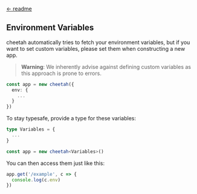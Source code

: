 [← readme](https://github.com/azurystudio/cheetah#readme)

## Environment Variables

cheetah automatically tries to fetch your environment variables, but if you want to set custom variables, please set them when constructing a new app.

> **Warning**: We inherently advise against defining custom variables as this approach is prone to errors.

```ts
const app = new cheetah({
  env: {
    ...
  }
})
```

To stay typesafe, provide a type for these variables:

```ts
type Variables = {
  ...
}

const app = new cheetah<Variables>()
```

You can then access them just like this:

```ts
app.get('/example', c => {
  console.log(c.env)
})
```

